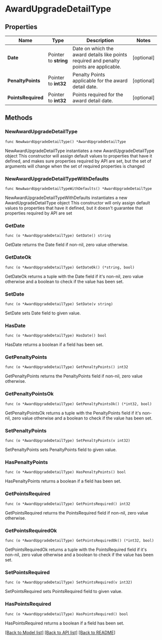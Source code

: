 # AwardUpgradeDetailType

## Properties

Name | Type | Description | Notes
------------ | ------------- | ------------- | -------------
**Date** | Pointer to **string** | Date on which the award details like points required and penalty points are applicable. | [optional] 
**PenaltyPoints** | Pointer to **int32** | Penalty Points applicable for the award detail date. | [optional] 
**PointsRequired** | Pointer to **int32** | Points required for the award detail date. | [optional] 

## Methods

### NewAwardUpgradeDetailType

`func NewAwardUpgradeDetailType() *AwardUpgradeDetailType`

NewAwardUpgradeDetailType instantiates a new AwardUpgradeDetailType object
This constructor will assign default values to properties that have it defined,
and makes sure properties required by API are set, but the set of arguments
will change when the set of required properties is changed

### NewAwardUpgradeDetailTypeWithDefaults

`func NewAwardUpgradeDetailTypeWithDefaults() *AwardUpgradeDetailType`

NewAwardUpgradeDetailTypeWithDefaults instantiates a new AwardUpgradeDetailType object
This constructor will only assign default values to properties that have it defined,
but it doesn't guarantee that properties required by API are set

### GetDate

`func (o *AwardUpgradeDetailType) GetDate() string`

GetDate returns the Date field if non-nil, zero value otherwise.

### GetDateOk

`func (o *AwardUpgradeDetailType) GetDateOk() (*string, bool)`

GetDateOk returns a tuple with the Date field if it's non-nil, zero value otherwise
and a boolean to check if the value has been set.

### SetDate

`func (o *AwardUpgradeDetailType) SetDate(v string)`

SetDate sets Date field to given value.

### HasDate

`func (o *AwardUpgradeDetailType) HasDate() bool`

HasDate returns a boolean if a field has been set.

### GetPenaltyPoints

`func (o *AwardUpgradeDetailType) GetPenaltyPoints() int32`

GetPenaltyPoints returns the PenaltyPoints field if non-nil, zero value otherwise.

### GetPenaltyPointsOk

`func (o *AwardUpgradeDetailType) GetPenaltyPointsOk() (*int32, bool)`

GetPenaltyPointsOk returns a tuple with the PenaltyPoints field if it's non-nil, zero value otherwise
and a boolean to check if the value has been set.

### SetPenaltyPoints

`func (o *AwardUpgradeDetailType) SetPenaltyPoints(v int32)`

SetPenaltyPoints sets PenaltyPoints field to given value.

### HasPenaltyPoints

`func (o *AwardUpgradeDetailType) HasPenaltyPoints() bool`

HasPenaltyPoints returns a boolean if a field has been set.

### GetPointsRequired

`func (o *AwardUpgradeDetailType) GetPointsRequired() int32`

GetPointsRequired returns the PointsRequired field if non-nil, zero value otherwise.

### GetPointsRequiredOk

`func (o *AwardUpgradeDetailType) GetPointsRequiredOk() (*int32, bool)`

GetPointsRequiredOk returns a tuple with the PointsRequired field if it's non-nil, zero value otherwise
and a boolean to check if the value has been set.

### SetPointsRequired

`func (o *AwardUpgradeDetailType) SetPointsRequired(v int32)`

SetPointsRequired sets PointsRequired field to given value.

### HasPointsRequired

`func (o *AwardUpgradeDetailType) HasPointsRequired() bool`

HasPointsRequired returns a boolean if a field has been set.


[[Back to Model list]](../README.md#documentation-for-models) [[Back to API list]](../README.md#documentation-for-api-endpoints) [[Back to README]](../README.md)


